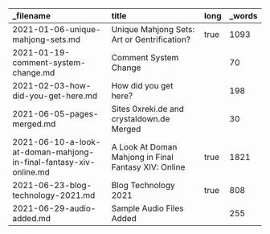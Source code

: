 | _filename                                                         | title                                                | long | _words |
| :---------------------------------------------------------------- | :--------------------------------------------------- | :--- | :----- |
| 2021-01-06-unique-mahjong-sets.md                                 | Unique Mahjong Sets: Art or Gentrification?          | true | 1093   |
| 2021-01-19-comment-system-change.md                               | Comment System Change                                |      | 70     |
| 2021-02-03-how-did-you-get-here.md                                | How did you get here?                                |      | 198    |
| 2021-06-05-pages-merged.md                                        | Sites 0xreki.de and crystaldown.de Merged            |      | 30     |
| 2021-06-10-a-look-at-doman-mahjong-in-final-fantasy-xiv-online.md | A Look At Doman Mahjong in Final Fantasy XIV: Online | true | 1821   |
| 2021-06-23-blog-technology-2021.md                                | Blog Technology 2021                                 | true | 808    |
| 2021-06-29-audio-added.md                                         | Sample Audio Files Added                             |      | 255    |

